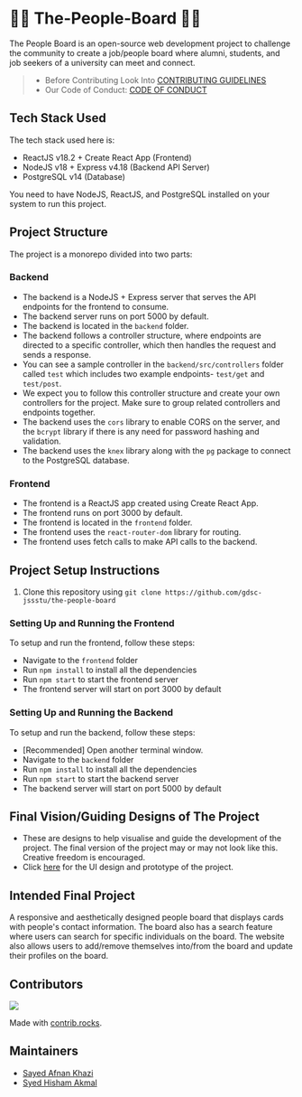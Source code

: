 # 🙋‍♂️ The-People-Board 🙋‍♀️

The People Board is an open-source web development project to challenge the community to create a job/people board where alumni, students, and job seekers of a university can meet and connect.

> - Before Contributing Look Into [CONTRIBUTING GUIDELINES](./CONTRIBUTING.md)
> - Our Code of Conduct: [CODE OF CONDUCT](./CODE_OF_CONDUCT.md)

## Tech Stack Used

The tech stack used here is:

- ReactJS v18.2 + Create React App (Frontend)
- NodeJS v18 + Express v4.18 (Backend API Server)
- PostgreSQL v14 (Database)

You need to have NodeJS, ReactJS, and PostgreSQL installed on your system to run this project.

## Project Structure

The project is a monorepo divided into two parts:

### Backend

- The backend is a NodeJS + Express server that serves the API endpoints for the frontend to consume.
- The backend server runs on port 5000 by default.
- The backend is located in the `backend` folder.
- The backend follows a controller structure, where endpoints are directed to a specific controller, which then handles the request and sends a response.
- You can see a sample controller in the `backend/src/controllers` folder called `test` which includes two example endpoints- `test/get` and `test/post`.
- We expect you to follow this controller structure and create your own controllers for the project. Make sure to group related controllers and endpoints together.
- The backend uses the `cors` library to enable CORS on the server, and the `bcrypt` library if there is any need for password hashing and validation.
- The backend uses the `knex` library along with the `pg` package to connect to the PostgreSQL database.

### Frontend

- The frontend is a ReactJS app created using Create React App.
- The frontend runs on port 3000 by default.
- The frontend is located in the `frontend` folder.
- The frontend uses the `react-router-dom` library for routing.
- The frontend uses fetch calls to make API calls to the backend.

## Project Setup Instructions

1. Clone this repository using `git clone https://github.com/gdsc-jssstu/the-people-board`

### Setting Up and Running the Frontend

To setup and run the frontend, follow these steps:

- Navigate to the `frontend` folder
- Run `npm install` to install all the dependencies
- Run `npm start` to start the frontend server
- The frontend server will start on port 3000 by default

### Setting Up and Running the Backend

To setup and run the backend, follow these steps:

- [Recommended] Open another terminal window.
- Navigate to the `backend` folder
- Run `npm install` to install all the dependencies
- Run `npm start` to start the backend server
- The backend server will start on port 5000 by default

## Final Vision/Guiding Designs of The Project

- These are designs to help visualise and guide the development of the project. The final version of the project may or may not look like this. Creative freedom is encouraged.
- Click [here](https://www.figma.com/proto/BwXlUwg8bjiFsWj0uIhfpW/The-People-Board?node-id=1-2&starting-point-node-id=1%3A2&scaling=scale-down) for the UI design and prototype of the project.

## Intended Final Project

 A responsive and aesthetically designed people board that displays cards with people's contact information. The board also has a search feature where users can search for specific individuals on the board. The website also allows users to add/remove themselves into/from the board and update their profiles on the board.

## Contributors

<a href="https://github.com/gdsc-jssstu/the-people-board/graphs/contributors">
  <img src="https://contrib.rocks/image?repo=gdsc-jssstu/the-people-board" />
</a>

Made with [contrib.rocks](https://contrib.rocks).

## Maintainers

- [Sayed Afnan Khazi](https://github.com/Sayed-Afnan-Khazi)
- [Syed Hisham Akmal](https://github.com/sikehish)
